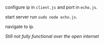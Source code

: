 configure ip in `client.js` and port in `echo.js`.

start server run `sudo node echo.js`.

navigate to ip.

*Still not fully functional over the open internet*